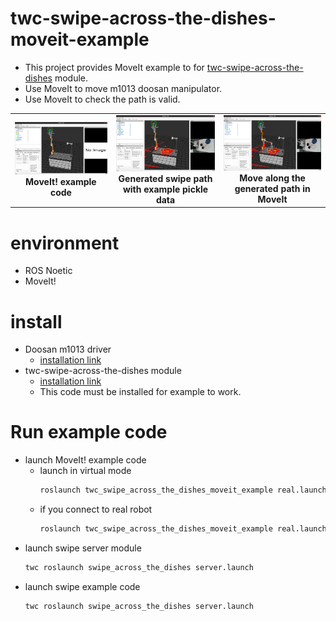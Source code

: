 # twc-swipe-across-the-dishes-moveit-example
- This project provides MoveIt example to for [twc-swipe-across-the-dishes](https://github.com/HJS-HJS/twc_swipe_across_the_dishes) module.
- Use MoveIt to move m1013 doosan manipulator.
- Use MoveIt to check the path is valid.

<div align="center">
  <table>
    <tr>
      <td align="center">
        <img src="./figure/1.moveit.png" width="320">
        <br><b>MoveIt! example code</b>
      </td>
      <td align="center">
        <img src="./figure/2.path_generated.png" width="320">
        <br><b>Generated swipe path with example pickle data</b>
      </td>
      <td align="center">
        <img src="./figure/3.move_along_path.png" width="320">
        <br><b>Move along the generated path in MoveIt</b>
      </td>
    </tr>
  </table>
</div>

# environment
- ROS Noetic
- MoveIt!

# install
- Doosan m1013 driver
    - [installation link](https://github.com/doosan-robotics/doosan-robot)
- twc-swipe-across-the-dishes module
    - [installation link](https://github.com/HJS-HJS/twc_swipe_across_the_dishes)
    - This code must be installed for example to work.

# Run example code
- launch MoveIt! example code
    - launch in virtual mode
        ```bash
        roslaunch twc_swipe_across_the_dishes_moveit_example real.launch mode:=virtual
        ```
    - if you connect to real robot
        ```bash
        roslaunch twc_swipe_across_the_dishes_moveit_example real.launch
        ```
- launch swipe server module
    ```bash
    twc roslaunch swipe_across_the_dishes server.launch
    ```
- launch swipe example code
    ```bash
    twc roslaunch swipe_across_the_dishes server.launch
    ```
